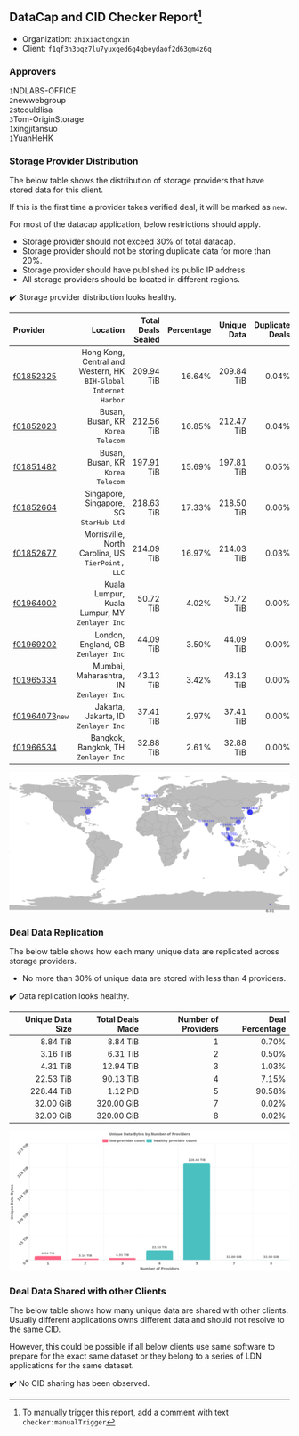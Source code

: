 ## DataCap and CID Checker Report[^1]
 - Organization: `zhixiaotongxin`
 - Client: `f1qf3h3pqz7lu7yuxqed6g4qbeydaof2d63gm4z6q`
### Approvers
`1`NDLABS-OFFICE<br/>`2`newwebgroup<br/>`2`stcouldlisa<br/>`3`Tom-OriginStorage<br/>`1`xingjitansuo<br/>`1`YuanHeHK

### Storage Provider Distribution
The below table shows the distribution of storage providers that have stored data for this client.

If this is the first time a provider takes verified deal, it will be marked as `new`.

For most of the datacap application, below restrictions should apply.
 - Storage provider should not exceed 30% of total datacap.
 - Storage provider should not be storing duplicate data for more than 20%.
 - Storage provider should have published its public IP address.
 - All storage providers should be located in different regions.

✔️ Storage provider distribution looks healthy.

| Provider                                                    |                                                            Location | Total Deals Sealed | Percentage | Unique Data | Duplicate Deals |
| :---------------------------------------------------------- | ------------------------------------------------------------------: | -----------------: | ---------: | ----------: | --------------: |
| [f01852325](https://filfox.info/en/address/f01852325)       | Hong Kong, Central and Western, HK<br/>`BIH-Global Internet Harbor` |         209.94 TiB |     16.64% |  209.84 TiB |           0.04% |
| [f01852023](https://filfox.info/en/address/f01852023)       |                                Busan, Busan, KR<br/>`Korea Telecom` |         212.56 TiB |     16.85% |  212.47 TiB |           0.04% |
| [f01851482](https://filfox.info/en/address/f01851482)       |                                Busan, Busan, KR<br/>`Korea Telecom` |         197.91 TiB |     15.69% |  197.81 TiB |           0.05% |
| [f01852664](https://filfox.info/en/address/f01852664)       |                          Singapore, Singapore, SG<br/>`StarHub Ltd` |         218.63 TiB |     17.33% |  218.50 TiB |           0.06% |
| [f01852677](https://filfox.info/en/address/f01852677)       |                Morrisville, North Carolina, US<br/>`TierPoint, LLC` |         214.09 TiB |     16.97% |  214.03 TiB |           0.03% |
| [f01964002](https://filfox.info/en/address/f01964002)       |                   Kuala Lumpur, Kuala Lumpur, MY<br/>`Zenlayer Inc` |          50.72 TiB |      4.02% |   50.72 TiB |           0.00% |
| [f01969202](https://filfox.info/en/address/f01969202)       |                              London, England, GB<br/>`Zenlayer Inc` |          44.09 TiB |      3.50% |   44.09 TiB |           0.00% |
| [f01965334](https://filfox.info/en/address/f01965334)       |                          Mumbai, Maharashtra, IN<br/>`Zenlayer Inc` |          43.13 TiB |      3.42% |   43.13 TiB |           0.00% |
| [f01964073](https://filfox.info/en/address/f01964073)`new`  |                             Jakarta, Jakarta, ID<br/>`Zenlayer Inc` |          37.41 TiB |      2.97% |   37.41 TiB |           0.00% |
| [f01966534](https://filfox.info/en/address/f01966534)       |                             Bangkok, Bangkok, TH<br/>`Zenlayer Inc` |          32.88 TiB |      2.61% |   32.88 TiB |           0.00% |

![Provider Distribution](https://raw.githubusercontent.com/data-preservation-programs/filplus-checker-assets/main/filecoin-project/filecoin-plus-large-datasets/issues/931/1673859541527.png)
### Deal Data Replication
The below table shows how each many unique data are replicated across storage providers.
- No more than 30% of unique data are stored with less than 4 providers.

✔️ Data replication looks healthy.

| Unique Data Size | Total Deals Made | Number of Providers | Deal Percentage |
| ---------------: | ---------------: | ------------------: | --------------: |
|         8.84 TiB |         8.84 TiB |                   1 |           0.70% |
|         3.16 TiB |         6.31 TiB |                   2 |           0.50% |
|         4.31 TiB |        12.94 TiB |                   3 |           1.03% |
|        22.53 TiB |        90.13 TiB |                   4 |           7.15% |
|       228.44 TiB |         1.12 PiB |                   5 |          90.58% |
|        32.00 GiB |       320.00 GiB |                   7 |           0.02% |
|        32.00 GiB |       320.00 GiB |                   8 |           0.02% |

![Replication Distribution](https://raw.githubusercontent.com/data-preservation-programs/filplus-checker-assets/main/filecoin-project/filecoin-plus-large-datasets/issues/931/1673859542515.png)
### Deal Data Shared with other Clients
The below table shows how many unique data are shared with other clients.
Usually different applications owns different data and should not resolve to the same CID.

However, this could be possible if all below clients use same software to prepare for the exact same dataset or they belong to a series of LDN applications for the same dataset.

✔️ No CID sharing has been observed.

[^1]: To manually trigger this report, add a comment with text `checker:manualTrigger`
